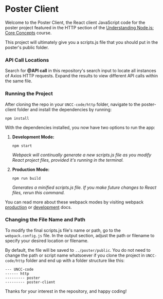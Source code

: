 # Poster Client

Welcome to the Poster Client, the React client JavaScript code for the poster project featured in the HTTP section of the [Understanding Node.js: Core Concepts](https://www.udemy.com/course/understanding-nodejs-core-concepts/?referralCode=0BC21AC4DD6958AE6A95) course.

This project will ultimately give you a scripts.js file that you should put in the poster's public folder.

### API Call Locations

Search for **@API call** in this repository's search input to locate all instances of Axios HTTP requests. Expand the results to view different API calls within the same file.

### Running the Project

After cloning the repo in your `UNCC-code/http` folder, navigate to the poster-client folder and install the dependencies by running:

```
npm install
```

With the dependencies installed, you now have two options to run the app:

1. **Development Mode:**

   ```
   npm start
   ```

   _Webpack will continually generate a new scripts.js file as you modify React project files, provided it's running in the terminal._

2. **Production Mode:**

   ```
   npm run build
   ```

   _Generates a minified scripts.js file. If you make future changes to React files, rerun this command._

You can read more about these webpack modes by visiting webpack [production](https://webpack.js.org/guides/production) or [development](https://webpack.js.org/guides/development/) docs.

### Changing the File Name and Path

To modify the final scripts.js file's name or path, go to the `webpack.config.js` file. In the output section, adjust the path or filename to specify your desired location or filename.

By default, the file will be saved to `../poster/public`. You do not need to change the path or script name whatsoever if you clone the project in `UNCC-code/http` folder and end up with a folder structure like this:

```
--- UNCC-code
------ http
--------- poster
--------- poster-client
```

Thanks for your interest in the repository, and happy coding!

